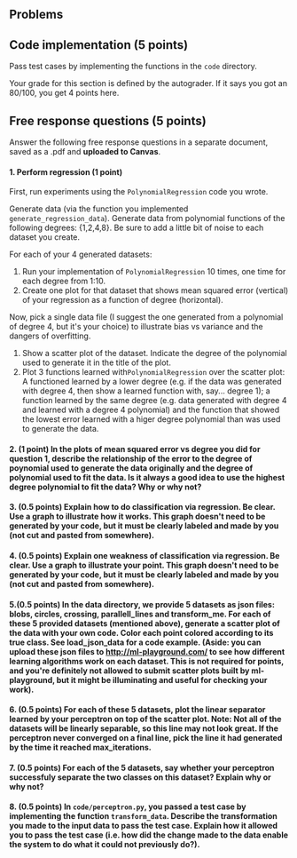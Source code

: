 ## Problems

## Code implementation (5 points)
Pass test cases by implementing the functions in the `code` directory.

Your grade for this section is defined by the autograder. If it says you got an 80/100,
you get 4 points here.

## Free response questions (5 points)

Answer the following free response questions in a separate document, 
saved as a .pdf and **uploaded to Canvas**.

#### 1. Perform regression (1 point) 
First, run experiments using the `PolynomialRegression` code you wrote.

Generate data (via the function you implemented `generate_regression_data`). Generate data from polynomial functions of the following degrees: {1,2,4,8}. Be sure to add a little bit of noise to each dataset you create. 

For each of your 4 generated datasets:
   1. Run your implementation of `PolynomialRegression` 10 times, one time for each degree from 1:10. 
   2. Create one plot for that dataset that shows mean squared error (vertical) of your regression as a function of degree (horizontal).
   
Now, pick a single data file (I suggest the one generated from a polynomial of degree 4, but it's your choice) to illustrate bias vs variance and the dangers of overfitting.
   1. Show a scatter plot of the dataset. Indicate the degree of the polynomial used to generate it in the title of the plot.
   2. Plot 3 functions learned with`PolynomialRegression` over the scatter plot: A functioned learned by a lower degree (e.g. if the data was generated with degree 4, then show a learned function with, say... degree 1); a function learned by the same degree (e.g. data generated with degree 4 and learned with a degree 4 polynomial) and the function that showed the lowest error learned with a higer degree polynomial than was used to generate the data.

#### 2. (1 point) In the plots of mean squared error vs degree you did for question 1, describe the relationship of the error to the degree of poynomial used to generate the data originally and the degree of polynomial used to fit the data. Is it always a good idea to use the highest degree polynomial to fit the data? Why or why not? 

#### 3. (0.5 points) Explain how to do classification via regression. Be clear. Use a graph to illustrate how it works. This graph doesn't need to be generated by your code, but it must be clearly labeled and made by you (not cut and pasted from somewhere).

#### 4. (0.5 points) Explain one weakness of classification via regression. Be clear. Use a graph to illustrate your point. This graph doesn't need to be generated by your code, but it must be clearly labeled and made by you (not cut and pasted from somewhere).

#### 5.(0.5 points) In the data directory, we provide 5 datasets as json files: blobs, circles, crossing, parallell_lines and transform_me. For each of these 5 provided datasets (mentioned above), generate a scatter plot of the data with your own code. Color each point colored according to its true class.  See load_json_data for a code example.  (Aside: you can upload these json files to http://ml-playground.com/ to see how different learning algorithms work on each dataset. This is not required for points, and you're definitely not allowed to submit scatter plots built by ml-playground, but it might be illuminating and useful for checking your work).

#### 6. (0.5 points) For each of these 5 datasets, plot the linear separator learned by your perceptron on top of the scatter plot. Note: Not all of the datasets will be linearly separable, so this line may not look great. If the perceptron never converged on a final line, pick the line it had generated by the time it reached max_iterations.

#### 7. (0.5 points) For each of the 5 datasets, say whether your perceptron successfuly separate the two classes on this dataset? Explain why or why not? 

#### 8. (0.5 points) In `code/perceptron.py`, you passed a test case by implementing the function `transform_data`. Describe the transformation you made to the input data to pass the test case. Explain how it allowed you to pass the test case (i.e. how did the change made to the data enable the system to do what it could not previously do?).


 


 
